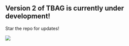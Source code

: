 <h2>Version 2 of TBAG is currently under development!</h2>
<p>Star the repo for updates!</p>
<img align="center" src="https://media.discordapp.net/attachments/1026189614865719428/1074395227541995580/ezgif.com-gif-maker_1.gif?width=369&height=369">
